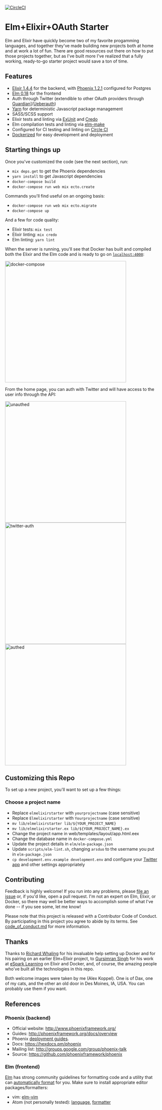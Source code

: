 [![CircleCI](https://circleci.com/gh/arsduo/elm-elixir-starter.svg?style=svg)](https://circleci.com/gh/arsduo/elm-elixir-starter)

# Elm+Elixir+OAuth Starter

Elm and Elixir have quickly become two of my favorite progamming languages, and together they've
made building new projects both at home and at work a lot of fun. There are good resources out
there on how to put those projects together, but as I've built more I've realized that a
fully working, ready-to-go starter project would save a ton of time.

## Features

* [Elixir 1.4.4](http://elixir-lang.org) for the backend, with [Phoenix 1.2.1](phoenixframework.org) configured for Postgres
* [Elm 0.18](http://elm-lang.org/) for the frontend
* Auth through Twitter (extendible to other OAuth providers through [Guardian](https://github.com/ueberauth/guardian)]/[Ueberauth](https://github.com/ueberauth/ueberauth))
* [Yarn](https://yarnpkg.com/) for deterministic Javascript package management
* SASS/SCSS support
* Elixir tests and linting via [ExUnit](https://hexdocs.pm/ex_unit/ExUnit.html) and [Credo](https://github.com/rrrene/credo)
* Elm compilation tests and linting via [elm-make](https://github.com/elm-lang/elm-make)
* Configured for CI testing and linting on [Circle CI](http://circleci.com)
* [Dockerized](https://www.docker.com/) for easy development and deployment

## Starting things up

Once you've customized the code (see the next section), run:

* `mix deps.get` to get the Phoenix dependencies
* `yarn install` to get Javascript dependencies
* `docker-compose build`
* `docker-compose run web mix ecto.create`

Commands you'll find useful on an ongoing basis:

* `docker-compose run web mix ecto.migrate`
* `docker-compose up`

And a few for code quality:

* Elixir tests: `mix test`
* Elixir linting: `mix credo`
* Elm linting: `yarn lint`

When the server is running, you'll see that Docker has built and compiled both the Elixir and the Elm code and is ready to go on [`localhost:4000`](http://localhost:4000):

<img width="400" alt="docker-compose" src="https://cloud.githubusercontent.com/assets/48325/26558107/ea230e28-446b-11e7-8210-a5258cb4f448.png">

From the home page, you can auth with Twitter and will have access to the user info through the API:

<img width="400" alt="unauthed" src="https://cloud.githubusercontent.com/assets/48325/26558110/ea260f42-446b-11e7-85bb-ad2a7513b1a3.png">
<img width="400" alt="twitter-auth" src="https://cloud.githubusercontent.com/assets/48325/26558108/ea239564-446b-11e7-8443-47218c4df29e.png">
<img width="400" alt="authed" src="https://cloud.githubusercontent.com/assets/48325/26558109/ea25f0a2-446b-11e7-820f-f5c165f4ac1c.png">

## Customizing this Repo

To set up a new project, you'll want to set up a few things:

### Choose a project name

* Replace `elmelixirstarter` with `yourprojectname` (case sensitive)
* Replace `Elmelixirstarter` with `Yourprojectname` (case sensitive)
* `mv lib/elmelixirstarter lib/${YOUR_PROJECT_NAME}`
* `mv lib/elmelixirstarter.ex lib/${YOUR_PROJECT_NAME}.ex`
* Change the project name in web/templates/layout/app.html.eex
* Change the database name in `docker-compose.yml`
* Update the project details in `elm/elm-package.json`
* Update `scripts/elm-lint.sh`, changing `arsduo` to the username you put in `elm-package.json`
* `cp development.env.example development.env` and configure your [Twitter app](https://apps.twitter.com/) and other settings appropriately

## Contributing

Feedback is highly welcome! If you run into any problems, please [file an
issue](https://github.com/arsduo/elm-elixir-starter/issues/new) or, if you'd like, open a pull
request. I'm not an expert on Elm, Elixir, or Docker, so there may well be better ways to accomplish some of
what I've done -- if you see some, let me know!

Please note that this project is released with a Contributor Code of Conduct. By participating in
this project you agree to abide by its terms. See
[code_of_conduct.md](https://github.com/arsduo/elm-elixir-starter/blob/master/CODE_OF_CONDUCT.md) for more information.

## Thanks

Thanks to [Richard Whaling](https://github.com/rwhaling) for his invaluable help setting up Docker
and for his pairing on an earlier Elm+Elixir project, to [Gursimran
Singh](https://github.com/gnarmis) for his work at [eSpark Learning](http://esparklearning.com) on
Elixir and Docker, and, of course, the amazing people who've built all the technologies in this
repo.

Both welcome images were taken by me (Alex Koppel). One is of Dax, one of my cats, and the other an old door in Des Moines, IA, USA. You can probably use them if you want.

## References

### Phoenix (backend)

  * Official website: http://www.phoenixframework.org/
  * Guides: http://phoenixframework.org/docs/overview
  * Phoenix [deployment guides](http://www.phoenixframework.org/docs/deployment).
  * Docs: https://hexdocs.pm/phoenix
  * Mailing list: http://groups.google.com/group/phoenix-talk
  * Source: https://github.com/phoenixframework/phoenix

### Elm (frontend)

[Elm](http://elm-lang.org/) has strong community guidelines for formatting code and a utility that can [automatically
format](https://github.com/avh4/elm-format) for you. Make sure to install appropriate editor
packages/formatters:

* vim: [elm-vim](https://github.com/ElmCast/elm-vim)
* Atom (not personally tested): [language](https://atom.io/packages/language-elm),
  [formatter](https://atom.io/packages/elm-format)
